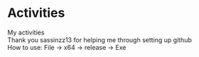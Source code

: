 # Activities
My activities  
Thank you sassinzz13 for helping me through setting up github   
How to use: File -> x64 -> release -> Exe
